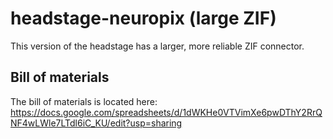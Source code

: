 # headstage-neuropix (large ZIF)
This version of the headstage has a larger, more reliable ZIF connector.

## Bill of materials
The bill of materials is located here: https://docs.google.com/spreadsheets/d/1dWKHe0VTVimXe6pwDThY2RrQNF4wLWle7LTdl6iC_KU/edit?usp=sharing
